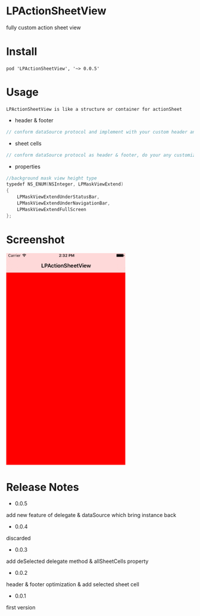 # LPActionSheetView

fully custom action sheet view

# Install

`pod 'LPActionSheetView', '~> 0.0.5'`

# Usage

`LPActionSheetView is like a structure or container for actionSheet `

- header & footer

```swift
// conform dataSource protocol and implement with your custom header anything you want to set them in free totally!
```

- sheet cells
```swift
// conform dataSource protocol as header & footer, do your any customization
```

- properties
```swift
//background mask view height type
typedef NS_ENUM(NSInteger, LPMaskViewExtend)
{
    LPMaskViewExtendUnderStatusBar,
    LPMaskViewExtendUnderNavigationBar,
    LPMaskViewExtendFullScreen
};
```

# Screenshot

<img src="screenshot.gif" width=320>

# Release Notes

- 0.0.5

add new feature of delegate & dataSource which bring instance back

- 0.0.4

discarded

- 0.0.3

add deSelected delegate method & allSheetCells property

- 0.0.2

header & footer optimization & add selected sheet cell

- 0.0.1

first version
